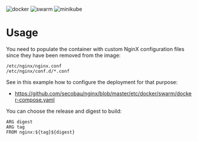 ![docker](https://github.com/secobau/nginx/workflows/docker/badge.svg?branch=master)
![swarm](https://github.com/secobau/nginx/workflows/swarm/badge.svg?branch=master)
![minikube](https://github.com/secobau/nginx/workflows/minikube/badge.svg?branch=master)

# Usage

You need to populate the container with custom NginX configuration files since they have been removed from the image:
```
/etc/nginx/nginx.conf
/etc/nginx/conf.d/*.conf
```
See in this example how to configure the deployment for that purpose:
* https://github.com/secobau/nginx/blob/master/etc/docker/swarm/docker-compose.yaml

You can choose the release and digest to build:
```
ARG digest
ARG tag
FROM nginx:${tag}${digest}
```

